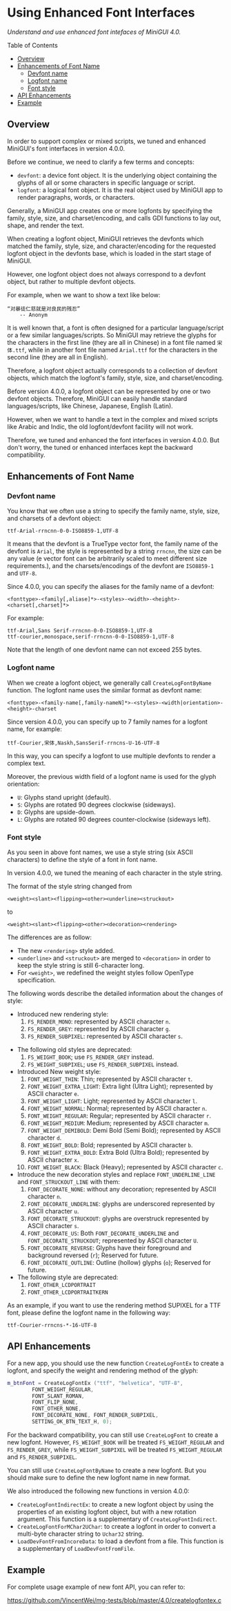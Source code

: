 # Using Enhanced Font Interfaces

_Understand and use enhanced font intefaces of MiniGUI 4.0._

Table of Contents

- [Overview](#overview)
- [Enhancements of Font Name](#enhancements-of-font-name)
  * [Devfont name](#devfont-name)
  * [Logfont name](#logfont-name)
  * [Font style](#font-style)
- [API Enhancements](#api-enhancements)
- [Example](#example)

## Overview

In order to support complex or mixed scripts, we tuned and enhanced
MiniGUI's font interfaces in version 4.0.0.

Before we continue, we need to clarify a few terms and concepts:

- `devfont`: a device font object. It is the underlying object
   containing the glyphs of all or some characters in specific
   language or script.
- `logfont`: a logical font object. It is the real object used by
   MiniGUI app to render paragraphs, words, or characters.

Generally, a MiniGUI app creates one or more logfonts by specifying
the family, style, size, and charset/encoding, and calls GDI functions
to lay out, shape, and render the text.

When creating a logfont object, MiniGUI retrieves the devfonts which
matched the family, style, size, and character/encoding for the
requested logfont object in the devfonts base, which is loaded in
the start stage of MiniGUI.

However, one logfont object does not always correspond to a
devfont object, but rather to multiple devfont objects.

For example, when we want to show a text like below:

```
“对暴徒仁慈就是对良民的残忍”
    -- Anonym
```

It is well known that, a font is often designed for a particular
language/script or a few similar languages/scripts.
So MiniGUI may retrieve the glyphs for the characters in the first line
(they are all in Chinese) in a font file named `宋体.ttf`, while in another
font file named `Arial.ttf` for the characters in the second line (they
are all in English).

Therefore, a logfont object actually corresponds to a collection of
devfont objects, which match the logfont's family, style, size, and
charset/encoding.

Before version 4.0.0, a logfont object can be represented by one or
two devfont objects. Therefore, MiniGUI can easily handle standard
languages/scripts, like Chinese, Japanese, English (Latin).

However, when we want to handle a text in the complex and mixed scripts
like Arabic and Indic, the old logfont/devfont facility will not work.

Therefore, we tuned and enhanced the font interfaces in version 4.0.0.
But don't worry, the tuned or enhanced interfaces kept the backward
compatibility.

## Enhancements of Font Name

### Devfont name

You know that we often use a string to specify the family name,
style, size, and charsets of a devfont object:

```
ttf-Arial-rrncnn-0-0-ISO8859-1,UTF-8
```

It means that the devfont is a TrueType vector font, the family name
of the devfont is `Arial`, the style is represented by a string `rrncnn`,
the size can be any value (e vector font can be arbitrarily scaled to
meet different size requirements.), and the charsets/encodings of the
devfont are `ISO8859-1` and `UTF-8`.

Since 4.0.0, you can specify the aliases for the family name of a devfont:

```
<fonttype>-<family[,aliase]*>-<styles>-<width>-<height>-<charset[,charset]*>
```

For example:

    ttf-Arial,Sans Serif-rrncnn-0-0-ISO8859-1,UTF-8
    ttf-courier,monospace,serif-rrncnn-0-0-ISO8859-1,UTF-8

Note that the length of one devfont name can not exceed 255 bytes.

### Logfont name

When we create a logfont object, we generally call `CreateLogFontByName`
function. The logfont name uses the similar format as devfont name:

```
<fonttype>-<family-name[,family-nameN]*>-<styles>-<width|orientation>-<height>-charset
```

Since version 4.0.0, you can specify up to 7 family names for a
logfont name, for example:

```
ttf-Courier,宋体,Naskh,SansSerif-rrncns-U-16-UTF-8
```

In this way, you can specify a logfont to use multiple devfonts
to render a complex text.

Moreover, the previous width field of a logfont name is used for
the glyph orientation:

- `U`: Glyphs stand upright (default).
- `S`: Glyphs are rotated 90 degrees clockwise (sideways).
- `D`: Glyphs are upside-down.
- `L`: Glyphs are rotated 90 degrees counter-clockwise (sideways left).

### Font style

As you seen in above font names, we use a style string (six ASCII characters)
to define the style of a font in font name.

In version 4.0.0, we tuned the meaning of each character in the style string.

The format of the style string changed from

```
<weight><slant><flipping><other><underline><struckout>

```

to

```
<weight><slant><flipping><other><decoration><rendering>
```

The differences are as follow:

- The new `<rendering>` style added.
- `<underline>` and `<struckout>` are merged to `<decoration>`
  in order to keep the style string is still 6-character long.
- For `<weight>`, we redefined the weight styles follow OpenType specification.

The following words describe the detailed information about the changes of style:

- Introduced new rendering style:
  1. `FS_RENDER_MONO`: represented by ASCII character `n`.
  1. `FS_RENDER_GREY`: represented by ASCII character `g`.
  1. `FS_RENDER_SUBPIXEL`: represented by ASCII character `s`.
* The following old styles are deprecated:
  1. `FS_WEIGHT_BOOK`; use `FS_RENDER_GREY` instead.
  1. `FS_WEIGHT_SUBPIXEL`; use `FS_RENDER_SUBPIXEL` instead.
* Introduced New weight style:
  1. `FONT_WEIGHT_THIN`: Thin; represented by ASCII character `t`.
  1. `FONT_WEIGHT_EXTRA_LIGHT`: Extra light (Ultra Light); represented by ASCII character `e`.
  1. `FONT_WEIGHT_LIGHT`: Light; represented by ASCII character `l`.
  1. `FONT_WEIGHT_NORMAL`: Normal; represented by ASCII character `n`.
  1. `FONT_WEIGHT_REGULAR`: Regular; represented by ASCII character `r`.
  1. `FONT_WEIGHT_MEDIUM`: Medium; represented by ASCII character `m`.
  1. `FONT_WEIGHT_DEMIBOLD`: Demi Bold (Semi Bold); represented by ASCII character `d`.
  1. `FONT_WEIGHT_BOLD`: Bold; represented by ASCII character `b`.
  1. `FONT_WEIGHT_EXTRA_BOLD`: Extra Bold (Ultra Bold); represented by ASCII character `x`.
  1. `FONT_WEIGHT_BLACK`: Black (Heavy); represented by ASCII character `c`.
* Introduce the new decoration styles and replace `FONT_UNDERLINE_LINE` and `FONT_STRUCKOUT_LINE` with them:
  1. `FONT_DECORATE_NONE`: without any decoration; represented by ASCII character `n`.
  1. `FONT_DECORATE_UNDERLINE`: glyphs are underscored represented by ASCII character `u`.
  1. `FONT_DECORATE_STRUCKOUT`: glyphs are overstruck represented by ASCII character `s`.
  1. `FONT_DECORATE_US`: Both `FONT_DECORATE_UNDERLINE` and `FONT_DECORATE_STRUCKOUT`; represented by ASCII character `U`.
  1. `FONT_DECORATE_REVERSE`: Glyphs have their foreground and background reversed (`r`); Reserved for future.
  1. `FONT_DECORATE_OUTLINE`: Outline (hollow) glyphs (`o`); Reserved for future.
* The following style are deprecated:
  1. `FONT_OTHER_LCDPORTRAIT`
  1. `FONT_OTHER_LCDPORTRAITKERN`

As an example, if you want to use the rendering method SUPIXEL for a TTF font,
please define the logfont name in the following way:

```
ttf-Courier-rrncns-*-16-UTF-8
```

## API Enhancements

For a new app, you should use the new function `CreateLogFontEx` to
create a logfont, and specify the weight and rendering method of the glyph:

```cpp
m_btnFont = CreateLogFontEx ("ttf", "helvetica", "UTF-8",
        FONT_WEIGHT_REGULAR,
        FONT_SLANT_ROMAN,
        FONT_FLIP_NONE,
        FONT_OTHER_NONE,
        FONT_DECORATE_NONE, FONT_RENDER_SUBPIXEL,
        SETTING_OK_BTN_TEXT_H, 0);
```

For the backward compatibility, you can still use `CreateLogFont` to create a new
logfont. However, `FS_WEIGHT_BOOK` will be treated `FS_WEIGHT_REGULAR` and
`FS_RENDER_GREY`, while `FS_WEIGHT_SUBPIXEL` will be treated
`FS_WEIGHT_REGULAR` and `FS_RENDER_SUBPIXEL`.

You can still use `CreateLogFontByName` to create a new logfont. But you should
make sure to define the new logfont name in new format.

We also introduced the following new functions in version 4.0.0:

- `CreateLogFontIndirectEx`: to create a new logfont object by using the properties
   of an existing logfont object, but with a new rotation argument. This function is
   a supplementary of `CreateLogFontIndirect`.
- `CreateLogFontForMChar2UChar`: to create a logfont in order to convert a multi-byte
   character string to `Uchar32` string.
- `LoadDevFontFromIncoreData`: to load a devfont from a file. This function is
   a supplementary of `LoadDevFontFromFile`.

## Example

For complete usage example of new font API, you can refer to:

<https://github.com/VincentWei/mg-tests/blob/master/4.0/createlogfontex.c>

